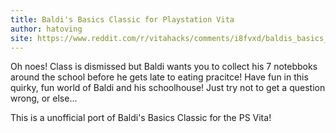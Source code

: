 ```yaml
---
title: Baldi's Basics Classic for Playstation Vita
author: hatoving
site: https://www.reddit.com/r/vitahacks/comments/i8fvxd/baldis_basics_classic_for_playstation_vita_by_me/
---
```

Oh noes! Class is dismissed but Baldi wants you to collect
his 7 notebboks around the school before he gets late to eating pracitce! 
Have fun in this quirky, fun world of Baldi and his schoolhouse!
Just try not to get a question wrong, or else...

This is a unofficial port of Baldi's Basics Classic for the PS Vita!
